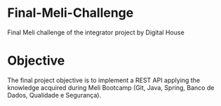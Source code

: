 # Final-Meli-Challenge
Final Meli challenge of the integrator project by Digital House

# Objective
The final project objective is to implement a REST API applying the knowledge acquired during Meli Bootcamp (Git, Java, Spring, Banco de Dados,
Qualidade e Segurança).
